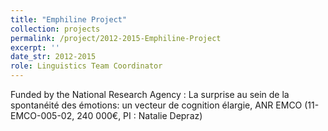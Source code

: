 ```yaml
---
title: "Emphiline Project"
collection: projects
permalink: /project/2012-2015-Emphiline-Project
excerpt: ''
date_str: 2012-2015
role: Linguistics Team Coordinator
---
```

Funded by the National Research Agency : La surprise au sein de la spontanéité des émotions: un vecteur de cognition élargie, ANR EMCO (11-EMCO-005-02, 240 000€, PI : Natalie Depraz)